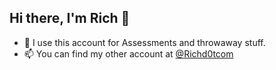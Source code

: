 ## Hi there, I'm Rich 👋


- 👯 I use this account for Assessments and throwaway stuff.
- 📫 You can find my other account at [@Richd0tcom](https://github.com/richd0tcom)


